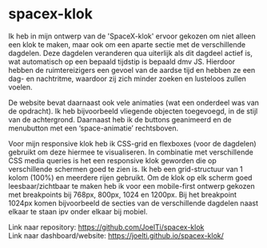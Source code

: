 # spacex-klok

Ik heb in mijn ontwerp van de 'SpaceX-klok' ervoor gekozen om niet alleen een klok te maken, maar ook om een aparte sectie met de verschillende dagdelen. Deze dagdelen veranderen qua uiterlijk als dit dagdeel actief is, wat automatisch op een bepaald tijdstip is bepaald dmv JS. Hierdoor hebben de ruimtereizigers een gevoel van de aardse tijd en hebben ze een dag- en nachtritme, waardoor zij zich minder zoeken en lusteloos zullen voelen.

De website bevat daarnaast ook vele animaties (wat een onderdeel was van de opdracht). Ik heb bijvoorbeeld vliegende objecten toegevoegd, in de stijl van de achtergrond. Daarnaast heb ik de buttons geanimeerd en de menubutton met een ‘space-animatie’ rechtsboven.

Voor mijn responsive klok heb ik CSS-grid en flexboxes (voor de dagdelen) gebruikt om deze hiermee te visualiseren. In combinatie met verschillende CSS media queries is het een responsive klok geworden die op verschillende schermen goed te zien is. Ik heb een grid-structuur van 1 kolom (100%) en meerdere rijen gebruikt. Om de klok op elk scherm goed leesbaar/zichtbaar te maken heb ik voor een mobile-first ontwerp gekozen met breakpoints bij 768px, 800px, 1024 en 1200px. Bij het breakpoint 1024px komen bijvoorbeeld de secties van de verschillende dagdelen naast elkaar te staan ipv onder elkaar bij mobiel.

Link naar repository: https://github.com/JoelTi/spacex-klok  
Link naar dashboard/website: https://joelti.github.io/spacex-klok/
